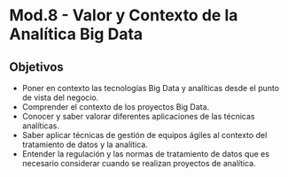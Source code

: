 # Mod.8 - Valor y Contexto de la Analítica Big Data
## Objetivos
* Poner en contexto las tecnologías Big Data y analíticas desde el punto de vista del negocio.  
* Comprender el contexto de los proyectos Big Data.  
* Conocer y saber valorar diferentes aplicaciones de las técnicas analíticas.  
* Saber aplicar técnicas de gestión de equipos ágiles al contexto del tratamiento de datos y la analítica.  
* Entender la regulación y las normas de tratamiento de datos que es necesario considerar cuando se realizan proyectos de analítica.
